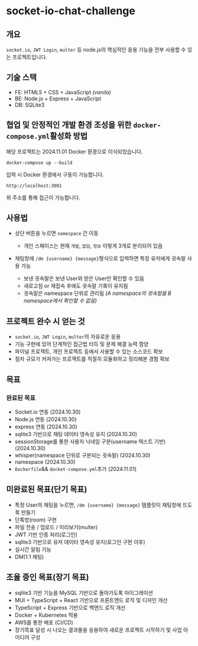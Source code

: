 # socket-io-chat-challenge

## 개요
`socket.io`, `JWT Login`, `multer` 등 node.js의 핵심적인 응용 기능을 전부 사용할 수 있는 프로젝트입니다.

## 기술 스택
- FE: HTML5 + CSS + JavaScript *(vanila)*
- BE: Node.js + Express + JavaScript
- DB: SQLite3

## 협업 및 안정적인 개발 환경 조성을 위한 `docker-compose.yml`활성화 방법
해당 프로젝트는 2024.11.01 Docker 환경으로 이식되었습니다.
```
docker-compose up --build
```
입력 시 Docker 환경에서 구동이 가능합니다.
```
http://localhost:3001
```
위 주소를 통해 접근이 가능합니다.

## 사용법
- 상단 버튼을 누르면 `namespace` 간 이동
  - 개인 스페이스는 현재 `개발`, `잡담`, `정보` 이렇게 3개로 분리되어 있음

 
- 채팅창에 `/dm {username} {message}`형식으로 입력하면 특정 유저에게 귓속말 사용 가능
  - 보낸 귓속말은 보낸 User와 받은 User만 확인할 수 있음
  - 새로고침 or 재접속 후에도 귓속말 기록이 유지됨
  - 귓속말은 namespace 단위로 관리됨 *(A namespace의 귓속말을 B namespace에서 확인할 수 없음)*

## 프로젝트 완수 시 얻는 것
 - `socket.io`, `JWT Login`, `multer`의 자유로운 응용
 - 기능 구현에 있어 단계적인 접근법 터득 및 문제 해결 능력 함양
 - 파이널 프로젝트, 개인 프로젝트 등에서 사용할 수 있는 소스코드 확보
 - 점차 규모가 커져가는 프로젝트를 적절히 모듈화하고 정리해본 경험 확보
   
## 목표
### 완료된 목표
- Socket.io 연동 (2024.10.30)
- Node.js 연동 (2024.10.30)
- express 연동 (2024.10.30)
- sqlite3 기반으로 채팅 데이터 영속성 유지 (2024.10.30)
- sessionStorage를 통한 사용자 닉네임 구분(username 텍스트 기반) (2024.10.30)
- whisper(namespace 단위로 구분되는 귓속말) (2024.10.30)
- namespace (2024.10.30)
- `Dockerfile`&& `docket-compose.yml`추가 (2024.11.01)

## 미완료된 목표(단기 목표)
- 특정 User의 채팅을 누르면, `/dm {username} {message}` 템플릿이 채팅창에 뜨도록 만들기
- 단톡방(room) 구현
- 파일 전송 / 업로드 / 미리보기(multer)
- JWT 기반 인증 처리(로그인)
- sqlite3 기반으로 유저 데이터 영속성 유지(로그인 구현 이후)
- 실시간 알림 기능
- DM(1:1 채팅)

## 조율 중인 목표(장기 목표)
- sqlite3 기반 기능을 MySQL 기반으로 돌아가도록 마이그레이션
- MUI + TypeScript + React 기반으로 프론트엔드 로직 및 디자인 개선
- TypeScript + Express 기반으로 백엔드 로직 개선
- Docker + Kubernetes 적용
- AWS를 통한 배포 (CI/CD)
- 장기목표 달성 시 나오는 결과물을 응용하여 새로운 프로젝트 시작하기 및 사업 아이디어 구성
